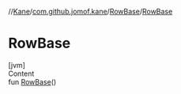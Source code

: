 //[Kane](../../index.md)/[com.github.jomof.kane](../index.md)/[RowBase](index.md)/[RowBase](-row-base.md)



# RowBase  
[jvm]  
Content  
fun [RowBase](-row-base.md)()  



